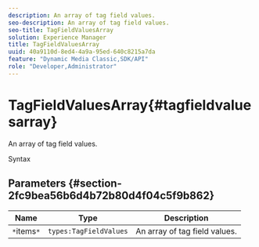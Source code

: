 ```yaml
---
description: An array of tag field values.
seo-description: An array of tag field values.
seo-title: TagFieldValuesArray
solution: Experience Manager
title: TagFieldValuesArray
uuid: 40a9110d-8ed4-4a9a-95ed-640c8215a7da
feature: "Dynamic Media Classic,SDK/API"
role: "Developer,Administrator"
---
```


# TagFieldValuesArray{#tagfieldvaluesarray}

An array of tag field values.

 Syntax 

## Parameters {#section-2fc9bea56b6d4b72b80d4f04c5f9b862}

|  Name  | Type  | Description  |
|---|---|---|
|  `*`items`*`  | `types:TagFieldValues`  | An array of tag field values.  |

